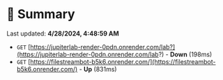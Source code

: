 # 📖 Summary
Last updated: **4/28/2024, 4:48:59 AM**

- `GET` [https://jupiterlab-render-0pdn.onrender.com/lab?](https://jupiterlab-render-0pdn.onrender.com/lab?) - **Down** (198ms)
- `GET` [https://filestreambot-b5k6.onrender.com/](https://filestreambot-b5k6.onrender.com/) - **Up** (831ms)
